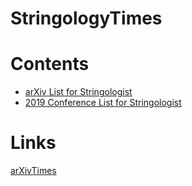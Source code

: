 # StringologyTimes


# Contents
- [arXiv List for Stringologist](https://stringologytimes.github.io/StringologyTimes/docs/arxiv_list)
- [2019 Conference List for Stringologist](https://stringologytimes.github.io/StringologyTimes/docs/conference/2019)


# Links
[arXivTimes](https://github.com/arXivTimes/arXivTimes)